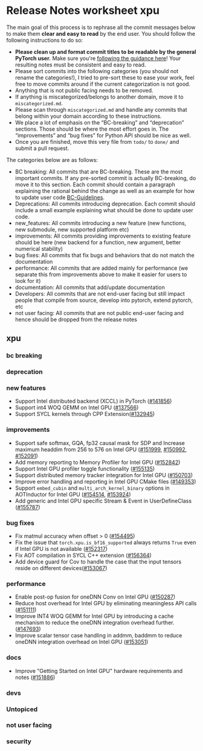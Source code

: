 
# Release Notes worksheet xpu

The main goal of this process is to rephrase all the commit messages below to make them **clear and easy to read** by the end user. You should follow the following instructions to do so:

* **Please clean up and format commit titles to be readable by the general PyTorch user.** Make sure you're [following the guidance here](https://docs.google.com/document/d/14OmgGBr1w6gl1VO47GGGdwrIaUNr92DFhQbY_NEk8mQ/edit)! Your resulting notes must be consistent and easy to read.
* Please sort commits into the following categories (you should not rename the categories!), I tried to pre-sort these to ease your work, feel free to move commits around if the current categorization is not good.
* Anything that is not public facing needs to be removed.
* If anything is miscategorized/belongs to another domain, move it to `miscategorized.md`.
* Please scan through `miscategorized.md` and handle any commits that belong within your domain according to these instructions.
* We place a lot of emphasis on the “BC-breaking” and “deprecation” sections. Those should be where the most effort goes in. The “improvements” and “bug fixes” for Python API should be nice as well.
* Once you are finished, move this very file from `todo/` to `done/` and submit a pull request.

The categories below are as follows:

* BC breaking: All commits that are BC-breaking. These are the most important commits. If any pre-sorted commit is actually BC-breaking, do move it to this section. Each commit should contain a paragraph explaining the rational behind the change as well as an example for how to update user code [BC-Guidelines](https://docs.google.com/document/d/14OmgGBr1w6gl1VO47GGGdwrIaUNr92DFhQbY_NEk8mQ/edit#heading=h.a9htwgvvec1m).
* Deprecations: All commits introducing deprecation. Each commit should include a small example explaining what should be done to update user code.
* new_features: All commits introducing a new feature (new functions, new submodule, new supported platform etc)
* improvements: All commits providing improvements to existing feature should be here (new backend for a function, new argument, better numerical stability)
* bug fixes: All commits that fix bugs and behaviors that do not match the documentation
* performance: All commits that are added mainly for performance (we separate this from improvements above to make it easier for users to look for it)
* documentation: All commits that add/update documentation
* Developers: All commits that are not end-user facing but still impact people that compile from source, develop into pytorch, extend pytorch, etc
* not user facing: All commits that are not public end-user facing and hence should be dropped from the release notes

## xpu
### bc breaking
### deprecation
### new features
- Support Intel distributed backend (XCCL) in PyTorch ([#141856](https://github.com/pytorch/pytorch/pull/141856))
- Support int4 WOQ GEMM on Intel GPU ([#137566](https://github.com/pytorch/pytorch/pull/137566))
- Support SYCL kernels through CPP Extension([#132945](https://github.com/pytorch/pytorch/pull/132945))

### improvements
- Support safe softmax, GQA, fp32 causal mask for SDP and Increase maximum headdim from 256 to 576 on Intel GPU ([#151999](https://github.com/pytorch/pytorch/pull/151999), [#150992](https://github.com/pytorch/pytorch/pull/150992), [#152091](https://github.com/pytorch/pytorch/pull/152091))
- Add memory reporting to Memory Profiler for Intel GPU ([#152842](https://github.com/pytorch/pytorch/pull/152842))
- Support Intel GPU profiler toggle functionality ([#155135](https://github.com/pytorch/pytorch/pull/155135))
- Support distributed memory tracker integration for Intel GPU ([#150703](https://github.com/pytorch/pytorch/pull/150703))
- Improve error handling and reporting in Intel GPU CMake files ([#149353](https://github.com/pytorch/pytorch/pull/149353))
- Support `embed_cubin` and `multi_arch_kernel_binary` options in AOTInductor for Intel GPU ([#154514](https://github.com/pytorch/pytorch/pull/154514), [#153924](https://github.com/pytorch/pytorch/pull/153924))
- Add generic and Intel GPU specific Stream & Event in UserDefineClass ([#155787](https://github.com/pytorch/pytorch/pull/155787))

### bug fixes
- Fix matmul accuracy when offset > 0 ([#154495](https://github.com/pytorch/pytorch/pull/154495))
- Fix the issue that `torch.xpu.is_bf16_supported` always returns `True` even if Intel GPU is not available ([#152317](https://github.com/pytorch/pytorch/pull/152317))
- Fix AOT compilation in SYCL C++ extension ([#156364](https://github.com/pytorch/pytorch/pull/156364))
- Add device guard for Cov to handle the case that the input tensors reside on different devices([#153067](https://github.com/pytorch/pytorch/pull/153067))

### performance
- Enable post-op fusion for oneDNN Conv on Intel GPU ([#150287](https://github.com/pytorch/pytorch/pull/150287))
- Reduce host overhead for Intel GPU by eliminating meaningless API calls ([#151111](https://github.com/pytorch/pytorch/pull/151111))
- Improve INT4 WOQ GEMM for Intel GPU by introducing a cache mechanism to reduce the oneDNN integration overhead further. ([#147693](https://github.com/pytorch/pytorch/pull/147693))
- Improve scalar tensor case handling in addmm, baddmm to reduce oneDNN integration overhead on Intel GPU ([#153051](https://github.com/pytorch/pytorch/pull/153051))


### docs
- Improve "Getting Started on Intel GPU" hardware requirements and notes ([#151886](https://github.com/pytorch/pytorch/pull/151886))

### devs
### Untopiced
### not user facing
### security
